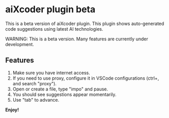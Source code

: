 # aiXcoder plugin beta

This is a beta version of aiXcoder plugin. This plugin shows auto-generated code suggestions using latest AI technologies.

WARNING: This is a beta version. Many features are currently under development.

## Features

1. Make sure you have internet access.
2. If you need to use proxy, configure it in VSCode configurations (ctrl+, and search "proxy").
3. Open or create a file, type "impo" and pause.
4. You should see suggestions appear momentarily.
5. Use "tab" to advance.

**Enjoy!**